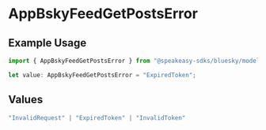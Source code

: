 # AppBskyFeedGetPostsError

## Example Usage

```typescript
import { AppBskyFeedGetPostsError } from "@speakeasy-sdks/bluesky/models/errors";

let value: AppBskyFeedGetPostsError = "ExpiredToken";
```

## Values

```typescript
"InvalidRequest" | "ExpiredToken" | "InvalidToken"
```